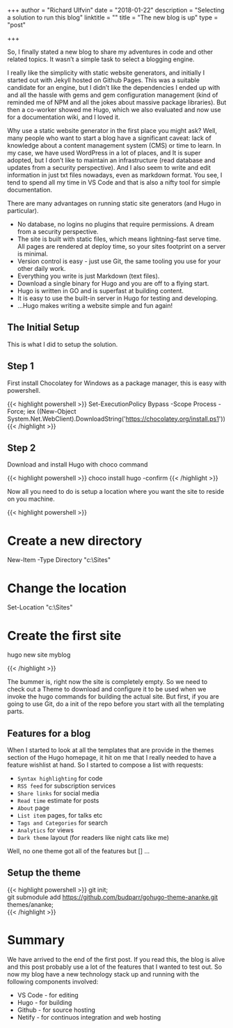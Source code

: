 +++
author = "Richard Ulfvin"
date = "2018-01-22"
description = "Selecting a solution to run this blog"
linktitle = ""
title = "The new blog is up"
type = "post"

+++

So, I finally stated a new blog to share my adventures in code and other related topics. It wasn’t a simple task to select a blogging engine.

I really like the simplicity with static website generators, and initially I started out with Jekyll hosted on Github Pages. This was a suitable candidate for an engine, but I didn’t like the dependencies I ended up with and all the hassle with gems and gem configuration management (kind of reminded me of NPM and all the jokes about massive package libraries). But then a co-worker showed me Hugo, which we also evaluated and now use for a documentation wiki, and I loved it.

Why use a static website generator in the first place you might ask? Well, many people who want to start a blog have a significant caveat: lack of knowledge about a content management system (CMS) or time to learn. In my case, we have used WordPress in a lot of places, and It is super adopted, but I don’t like to maintain an infrastructure (read database and updates from a security perspective). And I also seem to write and edit information in just txt files nowadays, even as markdown format. You see, I tend to spend all my time in VS Code and that is also a nifty tool for simple documentation.

There are many advantages on running static site generators (and Hugo in particular).

* No database, no logins no plugins that require permissions. A dream from a security perspective.
* The site is built with static files, which means lightning-fast serve time. All pages are rendered at deploy time, so your sites footprint on a server is minimal.
* Version control is easy - just use Git, the same tooling you use for your other daily work.
* Everything you write is just Markdown (text files).
* Download a single binary for Hugo and you are off to a flying start.
* Hugo is written in GO and is superfast at building content. 
* It is easy to use the built-in server in Hugo for testing and developing. 
* …Hugo makes writing a website simple and fun again!

## The Initial Setup
This is what I did to setup the solution.

## Step 1
First install Chocolatey for Windows as a package manager, this is easy with powershell.

{{< highlight powershell >}}
Set-ExecutionPolicy Bypass -Scope Process -Force; iex ((New-Object System.Net.WebClient).DownloadString('https://chocolatey.org/install.ps1'))
{{< /highlight >}}

## Step 2
Download and install Hugo with choco command

{{< highlight powershell >}}
choco install hugo -confirm
{{< /highlight >}}

Now all you need to do is setup a location where you want the site to reside on you machine.

{{< highlight powershell >}}
# Create a new directory
New-Item -Type Directory "c:\Sites"

# Change the location
Set-Location "c:\Sites"

# Create the first site
hugo new site myblog

{{< /highlight >}}

The bummer is, right now the site is completely empty. So we need to check out a Theme to download and configure it to be used when we invoke the hugo commands for building the actual site. But first, if you are going to use Git, do a init of the repo before you start with all the templating parts.

## Features for a blog
When I started to look at all the templates that are provide in the themes section of the Hugo homepage, it hit on me that I really needed to have a feature wishlist at hand. So I started to compose a list with requests:

* ```Syntax highlighting``` for code
* ```RSS feed``` for subscription services
* ```Share links``` for social media
* ```Read time``` estimate for posts
* ```About``` page
* ```List item``` pages, for talks etc
* ```Tags and Categories``` for search
* ```Analytics``` for views
* ```Dark theme``` layout (for readers like night cats like me)

Well, no one theme got all of the features but [] ...

## Setup the theme
{{< highlight powershell >}}
git init;\
git submodule add https://github.com/budparr/gohugo-theme-ananke.git themes/ananke;\
{{< /highlight >}}

# Summary
We have arrived to the end of the first post. If you read this, the blog is alive and this post probably use a lot of the features that I wanted to test out.
So now my blog have a new technology stack up and running with the following components involved:

* VS Code - for editing
* Hugo - for building 
* Github - for source hosting
* Netify - for continuos integration and web hosting